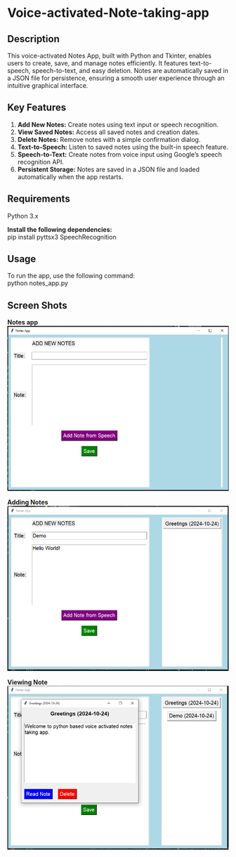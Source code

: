 # Voice-activated-Note-taking-app
## Description
This voice-activated Notes App, built with Python and Tkinter, enables users to create, save, and manage notes efficiently. It features text-to-speech, speech-to-text, and easy deletion. Notes are automatically saved in a JSON file for persistence, ensuring a smooth user experience through an intuitive graphical interface.

## Key Features
1. **Add New Notes:** Create notes using text input or speech recognition.
2. **View Saved Notes:** Access all saved notes and creation dates.
3. **Delete Notes:** Remove notes with a simple confirmation dialog.
4. **Text-to-Speech:** Listen to saved notes using the built-in speech feature.
5. **Speech-to-Text:** Create notes from voice input using Google’s speech recognition API.
6. **Persistent Storage:** Notes are saved in a JSON file and loaded automatically when the app restarts.
   
## Requirements
Python 3.x  

**Install the following dependencies:**  
pip install pyttsx3 SpeechRecognition

## Usage  
To run the app, use the following command:  
python notes_app.py

## Screen Shots  
**Notes app**  
![Notes app](images/notes_app.png)

**Adding Notes**  
![Adding notes](images/add_notes.png)

**Viewing Note**  
![Viewing Note](images/notes.png)


